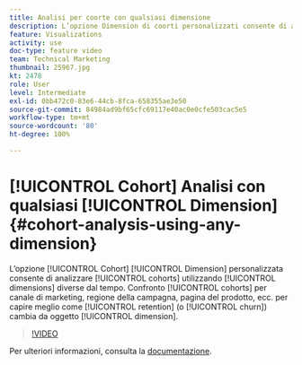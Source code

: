```yaml
---
title: Analisi per coorte con qualsiasi dimensione
description: L’opzione Dimension di coorti personalizzati consente di analizzare le coorti utilizzando dimensioni diverse dal tempo. Confronta le coorti per canale di marketing, regione della campagna, pagina del prodotto, ecc. per comprendere meglio in che modo la fidelizzazione (o abbandono) cambia in base all’elemento dimensionale.
feature: Visualizations
activity: use
doc-type: feature video
team: Technical Marketing
thumbnail: 25967.jpg
kt: 2478
role: User
level: Intermediate
exl-id: 0bb472c0-83e6-44cb-8fca-658355ae3e50
source-git-commit: 84984ad9bf65cfc69117e40ac0e0cfe503cac5e5
workflow-type: tm+mt
source-wordcount: '80'
ht-degree: 100%

---
```


# [!UICONTROL Cohort] Analisi con qualsiasi [!UICONTROL Dimension] {#cohort-analysis-using-any-dimension}

L’opzione [!UICONTROL Cohort] [!UICONTROL Dimension] personalizzata consente di analizzare [!UICONTROL cohorts] utilizzando [!UICONTROL dimensions] diverse dal tempo. Confronto [!UICONTROL cohorts] per canale di marketing, regione della campagna, pagina del prodotto, ecc. per capire meglio come [!UICONTROL retention] (o [!UICONTROL churn]) cambia da oggetto [!UICONTROL dimension].

>[!VIDEO](https://video.tv.adobe.com/v/25967/?quality=12&learn=on)

Per ulteriori informazioni, consulta la [documentazione](https://experienceleague.adobe.com/docs/analytics/analyze/analysis-workspace/visualizations/cohort-table/cohort-analysis.html?lang=it).
